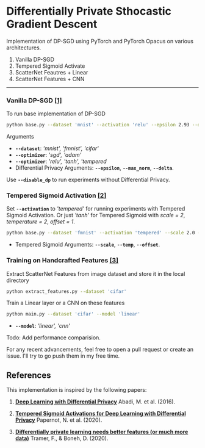 # Differentially Private Sthocastic Gradient Descent

Implementation of DP-SGD using PyTorch and PyTorch Opacus on various architectures.

1) Vanilla DP-SGD
2) Tempered Sigmoid Activate 
3) ScatterNet Feautres + Linear
4) ScatterNet Features + CNN

---

### Vanilla DP-SGD [\[1\]](https://arxiv.org/abs/1607.00133)
To run base implementation of DP-SGD

```bash
python base.py --dataset 'mnist' --activation 'relu' --epsilon 2.93 --delta 1e-5
```
Arguments
- **`--dataset`**: *'mnist', 'fmnist', 'cifar'*
- **`--optimizer`**: *'sgd', 'adam'*
- **`--optimizer`**: *'relu', 'tanh', 'tempered*
- Differential Privacy Arguments: **`--epsilon`**, **`--max_norm`**, **`--delta`**.

Use **`--disable_dp`** to run experiments without Differential Privacy. 

### Tempered Sigmoid Activation [\[2\]](https://arxiv.org/pdf/2007.14191)

Set **`--activation`** to *'tempered'* for running experiments with Tempered Sigmoid Activation. Or just *'tanh'* for Tempered Sigmoid with *scale = 2*, *temperature = 2*, *offset = 1*.

```bash
python base.py --dataset 'fmnist' --activation 'tempered' --scale 2.0 --temp 2.0 --offset 1.0
```
- Tempered Sigmoid Arguments: **`--scale`**, **`--temp`**, **`--offset`**.

### Training on Handcrafted Features [\[3\]](https://arxiv.org/pdf/2011.11660)

Extract ScatterNet Features from image dataset and store it in the local directory
```bash
python extract_features.py --dataset 'cifar'
```

Train a Linear layer or a CNN on these features

```bash
python main.py --dataset 'cifar' --model 'linear'
```
- **`--model`**: *'linear', 'cnn'*

<!-- ## Performance comparision (Accuracy)
| **Dataset**       | **Vanilla DP-SGD** | **Tempered Sigmoid (2, 2, 1)**| **ScatterNet + Linear** | **ScatterNet + CNN**|
|------------------|------|------|------|------|
| **MNIST**        | 97.5 | 97.5 | 97.5 | 97.5 |
| **FashionMNIST** | 97.5 | 97.5 | 97.5 | 97.5 |
| **CIFAR10**      | 97.5 | 97.5 | 97.5 | 97.5 | -->

Todo: Add performance comparision. 

For any recent advancements, feel free to open a pull request or create an issue. I'll try to go push them in my free time. 

## References

This implementation is inspired by the following papers:


1. [**Deep Learning with Differential Privacy**](https://arxiv.org/abs/1607.00133) Abadi, M. et al. (2016).

2. [**Tempered Sigmoid Activations for Deep Learning with Differential Privacy**](https://arxiv.org/pdf/2007.14191) Papernot, N. et al. (2020).

3. [**Differentially private learning needs better features (or much more data)**](https://arxiv.org/pdf/2011.11660) Tramer, F., & Boneh, D. (2020).
